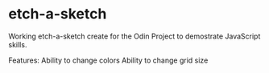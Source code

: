 # etch-a-sketch
Working etch-a-sketch create for the Odin Project to demostrate JavaScript skills.

Features:
Ability to change colors
Ability to change grid size